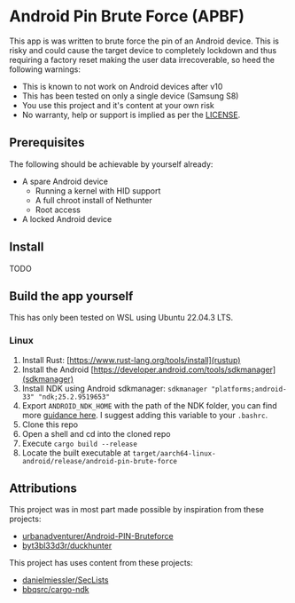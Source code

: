 # Android Pin Brute Force (APBF)

This app is was written to brute force the pin of an Android device. This is risky and could cause the target device to completely lockdown and thus requiring a factory reset making the user data irrecoverable, so heed the following warnings:

- This is known to not work on Android devices after v10
- This has been tested on only a single device (Samsung S8)
- You use this project and it's content at your own risk
- No warranty, help or support is implied as per the [LICENSE](./LICENSE).

## Prerequisites

The following should be achievable by yourself already:

- A spare Android device
  - Running a kernel with HID support
  - A full chroot install of Nethunter
  - Root access
- A locked Android device

## Install

TODO

## Build the app yourself

This has only been tested on WSL using Ubuntu 22.04.3 LTS.

### Linux

1. Install Rust: [https://www.rust-lang.org/tools/install](rustup)
2. Install the Android [https://developer.android.com/tools/sdkmanager](sdkmanager)
3. Install NDK using Android sdkmanager: `sdkmanager "platforms;android-33" "ndk;25.2.9519653"`
4. Export `ANDROID_NDK_HOME` with the path of the NDK folder, you can find more [guidance here](https://github.com/bbqsrc/cargo-ndk). I suggest adding this variable to your `.bashrc`.
5. Clone this repo
6. Open a shell and cd into the cloned repo
7. Execute `cargo build --release`
8. Locate the built executable at `target/aarch64-linux-android/release/android-pin-brute-force`

## Attributions

This project was in most part made possible by inspiration from these projects:

- [urbanadventurer/Android-PIN-Bruteforce](https://github.com/urbanadventurer/Android-PIN-Bruteforce)
- [byt3bl33d3r/duckhunter](https://github.com/byt3bl33d3r/duckhunter)

This project has uses content from these projects:

- [danielmiessler/SecLists](https://github.com/danielmiessler/SecLists/blob/7e603325107e552c9bfbaa280dbcfc0868f3526c/Passwords/Common-Credentials/four-digit-pin-codes-sorted-by-frequency-withcount.csv)
- [bbqsrc/cargo-ndk](https://github.com/bbqsrc/cargo-ndk)
